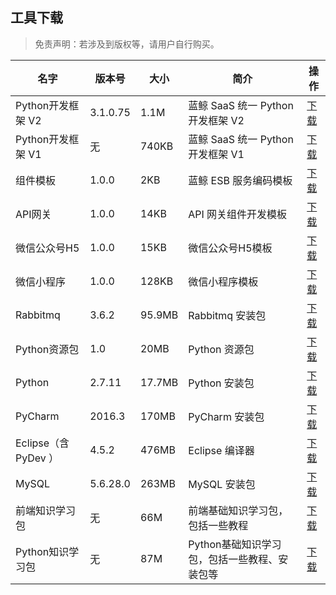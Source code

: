 ## 工具下载

> 免责声明：若涉及到版权等，请用户自行购买。

| 名字             | 版本号    | 大小   | 简介          | 操作                      |
| ---------------- | -------- | ------ | ------------ | ------------------------- |
| Python开发框架 V2 | 3.1.0.75 | 1.1M | 蓝鲸 SaaS 统一 Python 开发框架 V2 | [下载](http://bkopen-1252002024.file.myqcloud.com/open/framework.tar.gz) |
| Python开发框架 V1 | 无 | 740KB  | 蓝鲸 SaaS 统一 Python 开发框架 V1 | [下载](http://bkdocument-1252002024.costj.myqcloud.com/framework.tar.gz) |
| 组件模板 | 1.0.0 | 2KB  | 蓝鲸 ESB 服务编码模板 | [下载](http://bkdocument-1252002024.costj.myqcloud.com/hcp.tar.gz) |
| API网关 | 1.0.0 | 14KB   | API 网关组件开发模板 | [下载](http://bkopen-1252002024.file.myqcloud.com/paas/api_dev_template.tar.gz) |
| 微信公众号H5 | 1.0.0 | 15KB   | 微信公众号H5模板 | [下载](http://bkopen-1252002024.file.myqcloud.com/paas/framework_weixin_package.tar.gz) |
| 微信小程序 | 1.0.0 | 128KB  | 微信小程序模板 | [下载](http://bkopen-1252002024.file.myqcloud.com/paas/framework_miniweixin_package.tar.gz) |
| Rabbitmq | 3.6.2 | 95.9MB | Rabbitmq 安装包 | [下载](http://paas-10032816.cos.myqcloud.com/rabbitmq-server-3.6.2.zip) |
| Python资源包 | 1.0 | 20MB   | Python 资源包 | [下载](http://paas-10032816.cos.myqcloud.com/python-sdk-1.0.zip) |
| Python  | 2.7.11 | 17.7MB | Python 安装包 | [下载](http://paas-10032816.cos.myqcloud.com/python-2.7.11.msi) |
| PyCharm | 2016.3 | 170MB  | PyCharm 安装包 | [下载](https://www.jetbrains.com/pycharm/download/) |
| Eclipse（含 PyDev ）| 4.5.2 | 476MB | Eclipse 编译器 | [下载](http://paas-10032816.cos.myqcloud.com/eclipse-4.5.2.zip) |
| MySQL   | 5.6.28.0 | 263MB | MySQL 安装包 | [下载](http://paas-10032816.cos.myqcloud.com/mysql-installer-community-5.6.28.0.msi) |
| 前端知识学习包 | 无 | 66M | 前端基础知识学习包，包括一些教程 | [下载](https://bkdocument-1252002024.costj.myqcloud.com/%E5%89%8D%E7%AB%AF%E7%9F%A5%E8%AF%86%E5%AD%A6%E4%B9%A0%E5%8C%85.zip) |
| Python知识学习包 | 无 | 87M | Python基础知识学习包，包括一些教程、安装包等 | [下载](https://bkdocument-1252002024.costj.myqcloud.com/python%E7%9F%A5%E8%AF%86%E5%AD%A6%E4%B9%A0%E5%8C%85.zip)  |
